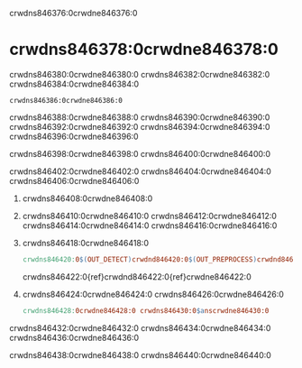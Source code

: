 crwdns846376:0crwdne846376:0
# crwdns846378:0crwdne846378:0

crwdns846380:0crwdne846380:0 crwdns846382:0crwdne846382:0 crwdns846384:0crwdne846384:0

```text
crwdns846386:0crwdne846386:0
```

crwdns846388:0crwdne846388:0 crwdns846390:0crwdne846390:0  crwdns846392:0crwdne846392:0  crwdns846394:0crwdne846394:0 crwdns846396:0crwdne846396:0

crwdns846398:0crwdne846398:0 crwdns846400:0crwdne846400:0

crwdns846402:0crwdne846402:0  crwdns846404:0crwdne846404:0 crwdns846406:0crwdne846406:0

1. crwdns846408:0crwdne846408:0

2. crwdns846410:0crwdne846410:0 crwdns846412:0crwdne846412:0 crwdns846414:0crwdne846414:0  crwdns846416:0crwdne846416:0

3. crwdns846418:0crwdne846418:0

   ```makefile
   crwdns846420:0$(OUT_DETECT)crwdnd846420:0$(OUT_PREPROCESS)crwdnd846420:0$(SCRIPT_DIR)crwdnd846420:0$(DETECTOR_OPTS)crwdne846420:0
   ```

   crwdns846422:0{ref}crwdnd846422:0{ref}crwdne846422:0

4. crwdns846424:0crwdne846424:0  crwdns846426:0crwdne846426:0

   ```makefile
   crwdns846428:0crwdne846428:0 crwdns846430:0$anscrwdne846430:0
   ```

crwdns846432:0crwdne846432:0 crwdns846434:0crwdne846434:0 crwdns846436:0crwdne846436:0

crwdns846438:0crwdne846438:0 crwdns846440:0crwdne846440:0
